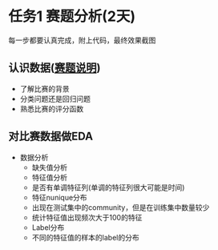 # 任务1 赛题分析(2天)
每一步都要认真完成，附上代码，最终效果截图

## 认识数据([赛题说明](https://2019ai.futurelab.tv/contest_detail/3#contest_des))
* 了解比赛的背景
* 分类问题还是回归问题
* 熟悉比赛的评分函数
## 对比赛数据做EDA
* 数据分析
    * 缺失值分析
    * 特征值分析
    * 是否有单调特征列(单调的特征列很大可能是时间)
    * 特征nunique分布
    * 出现在测试集中的community，但是在训练集中数量较少
    * 统计特征值出现频次大于100的特征
    * Label分布
    * 不同的特征值的样本的label的分布
